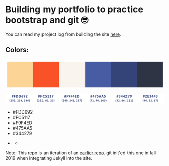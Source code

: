 # Building my portfolio to practice bootstrap and git  :nerd_face:

You can read my project log from building the site [here](project-log.txt). 

## Colors:
![Alt text](img/colors-02.png)

![Alt text](img/colors-03.png)
* #FDD692
* #FC5117
* #F9F4ED
* #475AA5
* #344279



- -
Note: This repo is an iteration of an [earlier repo](https://github.com/jgodfreyva/OLD-portfoliosite). git init'ed this one in fall 2019 when integrating Jekyll into the site.

